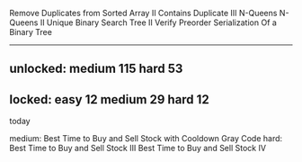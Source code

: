 Remove Duplicates from Sorted Array II
Contains Duplicate III
N-Queens
N-Queens II
Unique Binary Search Tree II
Verify Preorder Serialization Of a Binary Tree

--------------
unlocked:
medium 115
hard   53
----------------
locked:
easy   12
medium 29
hard   12
-----------------
today

medium:
Best Time to Buy and Sell Stock with Cooldown
Gray Code
hard:
Best Time to Buy and Sell Stock III
Best Time to Buy and Sell Stock IV